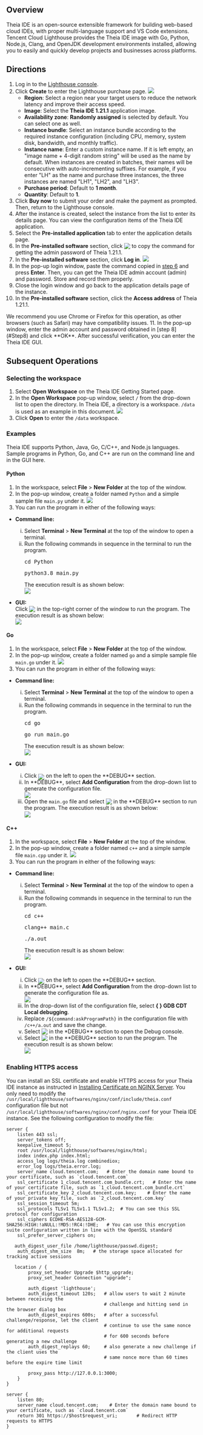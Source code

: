 ## Overview
Theia IDE is an open-source extensible framework for building web-based cloud IDEs, with proper multi-language support and VS Code extensions. Tencent Cloud Lighthouse provides the Theia IDE image with Go, Python, Node.js, Clang, and OpenJDK development environments installed, allowing you to easily and quickly develop projects and businesses across platforms.


## Directions
1. Log in to the [Lighthouse console](https://console.cloud.tencent.com/lighthouse/instance/index).
2. Click **Create** to enter the Lighthouse purchase page.
	![](https://qcloudimg.tencent-cloud.cn/raw/0a3adf01ba4390699c76b6522fc7f097.png)
	- **Region**: Select a region near your target users to reduce the network latency and improve their access speed.
	- **Image**: Select the **Theia IDE 1.21.1** application image.
	- **Availability zone**: **Randomly assigned** is selected by default. You can select one as well.
	- **Instance bundle**: Select an instance bundle according to the required instance configuration (including CPU, memory, system disk, bandwidth, and monthly traffic).
	- **Instance name**: Enter a custom instance name. If it is left empty, an "image name + 4-digit random string" will be used as the name by default. When instances are created in batches, their names will be consecutive with auto-incrementing suffixes. For example, if you enter "LH" as the name and purchase three instances, the three instances are named "LH1", "LH2", and "LH3".
	- **Purchase period**: Default to **1 month**.
	- **Quantity**: Default to **1**.
3. Click **Buy now** to submit your order and make the payment as prompted. Then, return to the Lighthouse console.
4. After the instance is created, select the instance from the list to enter its details page.
You can view the configuration items of the Theia IDE application.
5. Select the **Pre-installed application** tab to enter the application details page.
6. [](id:Step6)In the **Pre-installed software** section, click <img src="https://main.qcloudimg.com/raw/6603ab4f907562addb1c01596c6296cd.png" style="margin:-3px 0px"/> to copy the command for getting the admin password of Theia 1.21.1.
7. In the **Pre-installed software** section, click **Log in**.
![](https://qcloudimg.tencent-cloud.cn/raw/94f8855e0b336f6b75af2c1bdcd7e4d4.png)
8. [](id:Step8)In the pop-up login window, paste the command copied in [step 6](#Step6) and press **Enter**.
Then, you can get the Theia IDE admin account (admin) and password. Store and record them properly.
9. Close the login window and go back to the application details page of the instance.
10. In the **Pre-installed software** section, click the **Access address** of Theia 1.21.1.
<dx-alert infotype="explain" title="">
We recommend you use Chrome or Firefox for this operation, as other browsers (such as Safari) may have compatibility issues.
</dx-alert>
11. In the pop-up window, enter the admin account and password obtained in [step 8](#Step8) and click **OK**.
After successful verification, you can enter the Theia IDE GUI.

## Subsequent Operations
### Selecting the workspace
1. Select **Open Workspace** on the Theia IDE Getting Started page.
2. In the **Open Workspace** pop-up window, select `/` from the drop-down list to open the directory. In Theia IDE, a directory is a workspace. `/data` is used as an example in this document.
![](https://main.qcloudimg.com/raw/5451fbf0a2d310a2b3b77be9bab1a1a4.png)
3. Click **Open** to enter the `/data` workspace.


### Examples

<dx-alert infotype="explain" title="">
Theia IDE supports Python, Java, Go, C/C++, and Node.js languages. Sample programs in Python, Go, and C++ are run on the command line and in the GUI here.
</dx-alert>



#### Python
1. In the workspace, select **File** > **New Folder** at the top of the window.
2. In the pop-up window, create a folder named `Python` and a simple sample file `main.py` under it.
![](https://main.qcloudimg.com/raw/f8b8f3f14629f090571bdc84f67bd577.png)
3. You can run the program in either of the following ways:
<ul>
<li><b>Command line:</b></li>
<ol type="i">
<li class="roman">Select <b>Terminal</b> > <b>New Terminal</b> at the top of the window to open a terminal.</li>
<li class="roman">Run the following commands in sequence in the terminal to run the program.
<pre>cd Python</pre>
<pre>python3.8 main.py</pre>
The execution result is as shown below:
<br>
<img src="https://main.qcloudimg.com/raw/77a29e75d9473027a7b6d4b411c49a68.png" />
</li>
</ol>
</ul>
<ul>
<li><b>GUI:</b></li>
Click <img src="https://main.qcloudimg.com/raw/708198cbeab5c12c186e832ec484c60e.png" style="margin:-3px 0px"/> in the top-right corner of the window to run the program.
The execution result is as shown below:
<br>
<img src="https://main.qcloudimg.com/raw/da0fb5c90d70695d8e1636cf6863cc20.png" />
</li>
</ol>
</ul>

#### Go
1. In the workspace, select **File** > **New Folder** at the top of the window.
2. In the pop-up window, create a folder named `go` and a simple sample file `main.go` under it.
![](https://main.qcloudimg.com/raw/caedca384df2a2e8e42cee06af6600d9.png)
3. You can run the program in either of the following ways:
<ul>
<li><b>Command line:</b></li>
<ol type="i">
<li class="roman">Select <b>Terminal</b> > <b>New Terminal</b> at the top of the window to open a terminal.</li>
<li class="roman">Run the following commands in sequence in the terminal to run the program.
<pre>cd go</pre>
<pre>go run main.go</pre>
The execution result is as shown below:
<br>
<img src="https://main.qcloudimg.com/raw/6550d3deeb6b9cd9776f1985d1bac710.png" />
</li>
</ol>
</ul>
<ul>
<li><b>GUI:</b></li>
<ol type="i">
<li class="roman">Click <img src="https://main.qcloudimg.com/raw/710f37253b774a7e3aed3e94b5bb1777.png" style="margin:-6px 0px"> on the left to open the **DEBUG** section.</li>
<li class="roman">In **DEBUG**, select <b>Add Configuration</b> from the drop-down list to generate the configuration file.
<br>
<img src="https://main.qcloudimg.com/raw/6e6e83d3bc7476029b662997be9c1525.png" style="margin:-3px 0px">
</li>
<li class="roman">Open the <code>main.go</code> file and select <img src="https://main.qcloudimg.com/raw/8d1ae32ecac7a0865835e8f3cfb7916c.png" style="margin:-3px 0px"/> in the **DEBUG** section to run the program. The execution result is as shown below:
<br>
<img src="https://main.qcloudimg.com/raw/dab083f4d4496ef058a65a98782c33a9.png" style="margin:-3px 0px">
</li>
</ol>
</ul>

#### C++
1. In the workspace, select **File** > **New Folder** at the top of the window.
2. In the pop-up window, create a folder named `c++` and a simple sample file `main.cpp` under it.
![](https://main.qcloudimg.com/raw/3eadfa7a7924581d0b3c87dd3cac35e2.png)
3. You can run the program in either of the following ways:
<ul>
<li><b>Command line:</b></li>
<ol type="i">
<li class="roman">Select <b>Terminal</b> > <b>New Terminal</b> at the top of the window to open a terminal.</li>
<li class="roman">Run the following commands in sequence in the terminal to run the program.
<pre>cd c++</pre>
<pre>clang++ main.c</pre>
<pre>./a.out</pre>
The execution result is as shown below:
<br>
<img src="https://main.qcloudimg.com/raw/7f905e65bfa92c5182ad551993014f42.png" />
</li>
</ol>
</ul>
<ul>
<li><b>GUI:</b></li>
<ol type="i">
<li class="roman">Click <img src="https://main.qcloudimg.com/raw/710f37253b774a7e3aed3e94b5bb1777.png" style="margin:-6px 0px"> on the left to open the **DEBUG** section.</li>
<li class="roman">In **DEBUG**, select <b>Add Configuration</b> from the drop-down list to generate the configuration file as.
<br>
<img src="https://main.qcloudimg.com/raw/6e6e83d3bc7476029b662997be9c1525.png" style="margin:-3px 0px">
</li>
<li class="roman">In the drop-down list of the configuration file, select <b>{ } GDB CDT Local debugging</b>.</li>
<li class="roman">Replace <code>/${command:askProgramPath}</code> in the configuration file with <code>/c++/a.out</code> and save the change.</li>
<li class="roman">Select <img src="https://main.qcloudimg.com/raw/7090e9c3a03493c183e8a259896dcde9.png" style="margin:-3px 0px"> in the *DEBUG** section to open the Debug console.</li>
<li class="roman">Select <img src="https://main.qcloudimg.com/raw/8d1ae32ecac7a0865835e8f3cfb7916c.png" style="margin:-3px 0px"/> in the **DEBUG** section to run the program. The execution result is as shown below:
<br>
<img src="https://main.qcloudimg.com/raw/fc23bdc950648b3e4302968ce9d4e240.png">
</li>
</ol>
</ul>

### Enabling HTTPS access
You can install an SSL certificate and enable HTTPS access for your Theia IDE instance as instructed in [Installing Certificate on NGINX Server](https://intl.cloud.tencent.com/document/product/1103/47406).
<dx-alert infotype="notice" title="">
You only need to modify the `/usr/local/lighthouse/softwares/nginx/conf/include/theia.conf` configuration file but not `/usr/local/lighthouse/softwares/nginx/conf/nginx.conf` for your Theia IDE instance.
</dx-alert>
See the following configuration to modify the file:
```
server {
    listen 443 ssl;
    server_tokens off;
    keepalive_timeout 5;
    root /usr/local/lighthouse/softwares/nginx/html;
    index index.php index.html;
    access_log logs/theia.log combinediox;
    error_log logs/theia.error.log;
    server_name cloud.tencent.com;   # Enter the domain name bound to your certificate, such as `cloud.tencent.com`
    ssl_certificate 1_cloud.tencent.com_bundle.crt;   # Enter the name of your certificate file, such as `1_cloud.tencent.com_bundle.crt`
    ssl_certificate_key 2_cloud.tencent.com.key;    # Enter the name of your private key file, such as `2_cloud.tencent.com.key`
    ssl_session_timeout 5m;
    ssl_protocols TLSv1 TLSv1.1 TLSv1.2;  # You can see this SSL protocol for configuration
    ssl_ciphers ECDHE-RSA-AES128-GCM-SHA256:HIGH:!aNULL:!MD5:!RC4:!DHE;   # You can use this encryption suite configuration written in line with the OpenSSL standard
    ssl_prefer_server_ciphers on;

   auth_digest_user_file /home/lighthouse/passwd.digest;
    auth_digest_shm_size  8m;   # the storage space allocated for tracking active sessions

   location / {
        proxy_set_header Upgrade $http_upgrade;
        proxy_set_header Connection "upgrade";

        auth_digest 'lighthouse';
        auth_digest_timeout 120s;   # allow users to wait 2 minute between receiving the
                                    # challenge and hitting send in the browser dialog box
        auth_digest_expires 600s;   # after a successful challenge/response, let the client
                                    # continue to use the same nonce for additional requests
                                    # for 600 seconds before generating a new challenge
        auth_digest_replays 60;     # also generate a new challenge if the client uses the
                                    # same nonce more than 60 times before the expire time limit

        proxy_pass http://127.0.0.1:3000;
    }
}

server {
    listen 80;
    server_name cloud.tencent.com;    # Enter the domain name bound to your certificate, such as `cloud.tencent.com`
    return 301 https://$host$request_uri;       # Redirect HTTP requests to HTTPS
}
```


<style>
	.roman{
		list-style-type:lower-roman
	}
</style>
